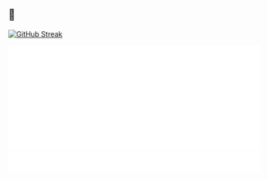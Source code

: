 ##  👋
[![GitHub Streak](https://github-readme-streak-stats.herokuapp.com?user=sofiachavezb&background=45%2CE4BCBC%2CEFE1A9&ring=340068&fire=C84C30&sideNums=C84C30&sideLabels=340068&currStreakLabel=340068&currStreakNum=C84C30&dates=340068&stroke=C84C30)](https://git.io/streak-stats)

![calendar](img/metrics/isocalendar.svg)
![Topics](img/metrics/topics.icons.svg)